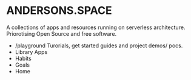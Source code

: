 # ANDERSONS.SPACE
A collections of apps and resources running on serverless architecture. Priorotising Open Source and free software.
- /playground 
Turorials, get started guides and project demos/ pocs.
- Library Apps
- Habits
- Goals
- Home

